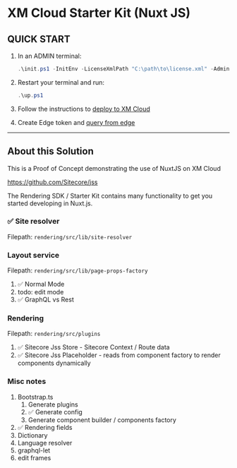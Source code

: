 # XM Cloud Starter Kit (Nuxt JS)

## QUICK START

1. In an ADMIN terminal:

    ```ps1
    .\init.ps1 -InitEnv -LicenseXmlPath "C:\path\to\license.xml" -AdminPassword "DesiredAdminPassword"
    ```

2. Restart your terminal and run:

    ```ps1
    .\up.ps1
    ```

3. Follow the instructions to [deploy to XM Cloud](#deploy-to-xmcloud)

4. Create Edge token and [query from edge](#query-edge)

*** 

## About this Solution
This is a Proof of Concept demonstrating the use of NuxtJS on XM Cloud

https://github.com/Sitecore/jss

The Rendering SDK / Starter Kit contains many functionality to get you started developing in Nuxt.js. 

### :white_check_mark: Site resolver
Filepath: `rendering/src/lib/site-resolver`

### Layout service
Filepath: `rendering/src/lib/page-props-factory`
1. :white_check_mark: Normal Mode
1. todo: edit mode
1. :white_check_mark: GraphQL vs Rest

### Rendering
Filepath: `rendering/src/plugins`
1. :white_check_mark: Sitecore Jss Store - Sitecore Context / Route data
1. :white_check_mark: Sitecore Jss Placeholder - reads from component factory to render components dynamically

### Misc notes

1. Bootstrap.ts
    1. Generate plugins
    1. :white_check_mark: Generate config
    1. Generate component builder / components factory
1. :white_check_mark: Rendering fields
1. Dictionary
1. Language resolver
1. graphql-let
1. edit frames